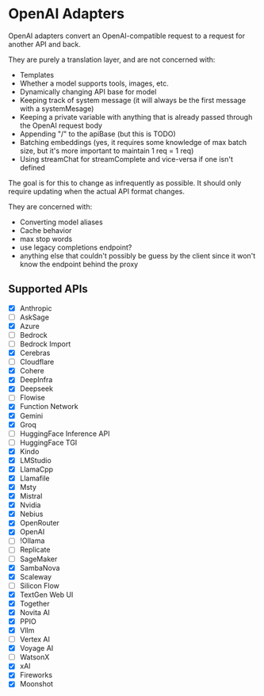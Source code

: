 # OpenAI Adapters

OpenAI adapters convert an OpenAI-compatible request to a request for another API and back.

They are purely a translation layer, and are not concerned with:

- Templates
- Whether a model supports tools, images, etc.
- Dynamically changing API base for model
- Keeping track of system message (it will always be the first message with a systemMesage)
- Keeping a private variable with anything that is already passed through the OpenAI request body
- Appending "/" to the apiBase (but this is TODO)
- Batching embeddings (yes, it requires some knowledge of max batch size, but it's more important to maintain 1 req = 1 req)
- Using streamChat for streamComplete and vice-versa if one isn't defined

The goal is for this to change as infrequently as possible. It should only require updating when the actual API format changes.

They are concerned with:

- Converting model aliases
- Cache behavior
- max stop words
- use legacy completions endpoint?
- anything else that couldn't possibly be guess by the client since it won't know the endpoint behind the proxy

## Supported APIs

- [x] Anthropic
- [ ] AskSage
- [x] Azure
- [ ] Bedrock
- [ ] Bedrock Import
- [x] Cerebras
- [ ] Cloudflare
- [x] Cohere
- [x] DeepInfra
- [x] Deepseek
- [ ] Flowise
- [x] Function Network
- [x] Gemini
- [x] Groq
- [ ] HuggingFace Inference API
- [ ] HuggingFace TGI
- [x] Kindo
- [x] LMStudio
- [x] LlamaCpp
- [x] Llamafile
- [x] Msty
- [x] Mistral
- [x] Nvidia
- [x] Nebius
- [x] OpenRouter
- [x] OpenAI
- [ ] !Ollama
- [ ] Replicate
- [ ] SageMaker
- [x] SambaNova
- [x] Scaleway
- [ ] Silicon Flow
- [x] TextGen Web UI
- [x] Together
- [x] Novita AI
- [x] PPIO
- [x] Vllm
- [ ] Vertex AI
- [x] Voyage AI
- [ ] WatsonX
- [x] xAI
- [x] Fireworks
- [x] Moonshot
